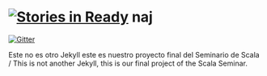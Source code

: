 [![Stories in Ready](https://badge.waffle.io/scalamx/naj.png?label=ready&title=Ready)](https://waffle.io/scalamx/naj)
naj
===

[![Gitter](https://badges.gitter.im/Join%20Chat.svg)](https://gitter.im/scalamx/naj?utm_source=badge&utm_medium=badge&utm_campaign=pr-badge&utm_content=badge)

Este no es otro Jekyll este es nuestro proyecto final del Seminario de Scala / This is not another Jekyll, this is our final project of the Scala Seminar.
